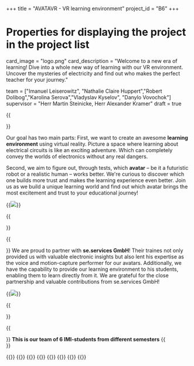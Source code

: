 +++
title = "AVATAVR - VR learning environment"
project_id = "B6"
+++

# Properties for displaying the project in the project list
card_image = "logo.png"
card_description = "Welcome to a new era of learning! Dive into a whole new way of learning with our VR environment. Uncover the mysteries of electricity and find out who makes the perfect teacher for your journey." 

team = ["Imanuel Leiserowitz", "Nathalie Claire Huppert","Robert Dolibog","Karolina Serova","Vladyslav Kyselov", "Danylo Vovochok"]
supervisor = "Herr Martin Steinicke, Herr Alexander Kramer"
draft = true


{{<section title="Our Goal">}}

Our goal has two main parts: First, we want to create an awesome **learning environment** using virtual reality. Picture a space where learning about electrical circuits is like an exciting adventure. Which can completely convey the worlds of electronics without any real dangers. 

Second, we aim to figure out, through tests, which **avatar** – be it a futuristic robot or a realistic human – works better. We're curious to discover which one builds more trust and makes the learning experience even better. Join us as we build a unique learning world and find out which avatar brings the most excitement and trust to your educational journey!


{{<image src="something.png" caption="something maybe">}}

{{</section>}}

{{<section title="Our Partner">}}
We are proud to partner with **se.services GmbH**! Their traines not only provided us with valuable electronic insights but also lent his expertise as the voice and motion-capture performer for our avatars. Additionally, we have the capability to provide our learning environment to his students, enabling them to learn directly from it. We are grateful for the close partnership and valuable contributions from se.services GmbH!

{{<image src="se_logo.svg" caption="se.services GmbH Logo">}}

{{</section>}}

{{<section title="The team">}}
**This is our team of 6 IMI-students from different semesters**
{{</section>}} 

{{<gallery>}}
{{<team-member image="manu.jpg" name="Imanuel Leiserowitz">}}
{{<team-member image="nathi.jpg" name="Nathalie Claire Huppert">}}
{{<team-member image="robert.jpg" name="Robert Dolibog">}}
{{<team-member image="karo.jpg" name="Karolina Serova">}}
{{<team-member image="vlad.jpg" name="Vladyslav Kyselov">}}
{{<team-member image="danylo.jpg" name="Danylo Vovochok">}}
{{</gallery>}}
